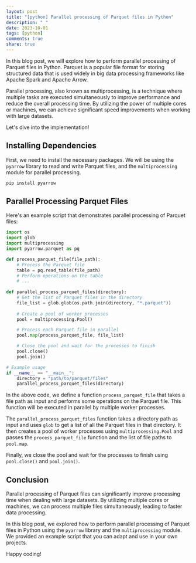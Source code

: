 ```yaml
---
layout: post
title: "[python] Parallel processing of Parquet files in Python"
description: " "
date: 2023-10-01
tags: [python]
comments: true
share: true
---
```


In this blog post, we will explore how to perform parallel processing of Parquet files in Python. Parquet is a popular file format for storing structured data that is used widely in big data processing frameworks like Apache Spark and Apache Arrow. 

Parallel processing, also known as multiprocessing, is a technique where multiple tasks are executed simultaneously to improve performance and reduce the overall processing time. By utilizing the power of multiple cores or machines, we can achieve significant speed improvements when working with large datasets.

Let's dive into the implementation!

## Installing Dependencies

First, we need to install the necessary packages. We will be using the `pyarrow` library to read and write Parquet files, and the `multiprocessing` module for parallel processing.

```python
pip install pyarrow
```

## Parallel Processing Parquet Files

Here's an example script that demonstrates parallel processing of Parquet files:

```python
import os
import glob
import multiprocessing
import pyarrow.parquet as pq

def process_parquet_file(file_path):
    # Process the Parquet file
    table = pq.read_table(file_path)
    # Perform operations on the table
    # ...
    
def parallel_process_parquet_files(directory):
    # Get the list of Parquet files in the directory
    file_list = glob.glob(os.path.join(directory, "*.parquet"))
  
    # Create a pool of worker processes
    pool = multiprocessing.Pool()

    # Process each Parquet file in parallel
    pool.map(process_parquet_file, file_list)

    # Close the pool and wait for the processes to finish
    pool.close()
    pool.join()

# Example usage
if __name__ == "__main__":
    directory = "path/to/parquet/files"
    parallel_process_parquet_files(directory)
```

In the above code, we define a function `process_parquet_file` that takes a file path as input and performs some operations on the Parquet file. This function will be executed in parallel by multiple worker processes.

The `parallel_process_parquet_files` function takes a directory path as input and uses `glob` to get a list of all the Parquet files in that directory. It then creates a pool of worker processes using `multiprocessing.Pool` and passes the `process_parquet_file` function and the list of file paths to `pool.map`.

Finally, we close the pool and wait for the processes to finish using `pool.close()` and `pool.join()`.

## Conclusion

Parallel processing of Parquet files can significantly improve processing time when dealing with large datasets. By utilizing multiple cores or machines, we can process multiple files simultaneously, leading to faster data processing.

In this blog post, we explored how to perform parallel processing of Parquet files in Python using the `pyarrow` library and the `multiprocessing` module. We provided an example script that you can adapt and use in your own projects.

Happy coding!